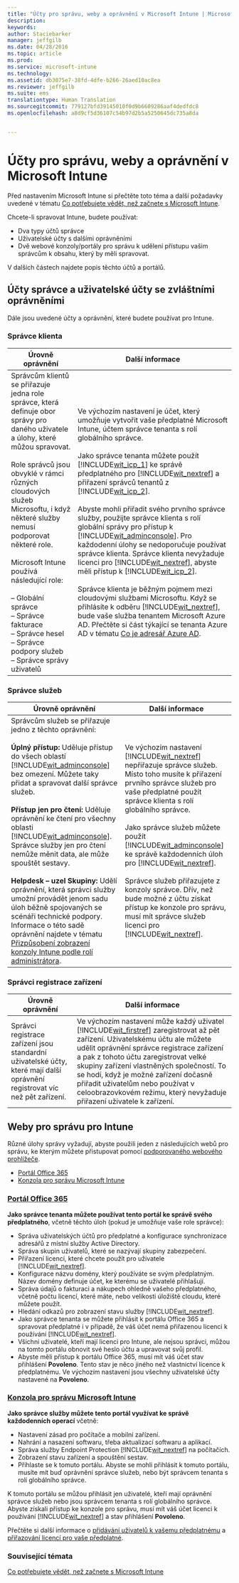 ```yaml
---
title: "Účty pro správu, weby a oprávnění v Microsoft Intune | Microsoft Intune"
description: 
keywords: 
author: Staciebarker
manager: jeffgilb
ms.date: 04/28/2016
ms.topic: article
ms.prod: 
ms.service: microsoft-intune
ms.technology: 
ms.assetid: db3075e7-38fd-4dfe-b266-26aed10ac8ea
ms.reviewer: jeffgilb
ms.suite: ems
translationtype: Human Translation
ms.sourcegitcommit: 779127bfd39145010f0d9b6609286aaf4dedfdc8
ms.openlocfilehash: a8d9cf5d36107c54b97d2b5a5250645dc735a8da


---
```


# Účty pro správu, weby a oprávnění v Microsoft Intune

Před nastavením Microsoft Intune si přečtěte toto téma a další požadavky uvedené v tématu [Co potřebujete vědět, než začnete s Microsoft Intune](what-to-know-before-you-start-microsoft-intune.md).

Chcete-li spravovat Intune, budete používat:
- Dva typy účtů správce
- Uživatelské účty s dalšími oprávněními
- Dvě webové konzoly/portály pro správu k udělení přístupu vašim správcům k obsahu, který by měli spravovat.

V dalších částech najdete popis těchto účtů a portálů.

## Účty správce a uživatelské účty se zvláštními oprávněními

Dále jsou uvedené účty a oprávnění, které budete používat pro Intune.

### Správce klienta
|Úrovně oprávnění|Další informace|
|--------------------------|-------------------------|
|Správcům klientů se přiřazuje jedna role správce, která definuje obor správy pro daného uživatele a úlohy, které můžou spravovat.<br /><br />Role správců jsou obvyklé v rámci různých cloudových služeb Microsoftu, i když některé služby nemusí podporovat některé role.<br /><br /> Microsoft Intune používá následující role:<br /><br />– Globální správce<br />– Správce fakturace<br />– Správce hesel<br />– Správce podpory služeb<br />– Správce správy uživatelů|Ve výchozím nastavení je účet, který umožňuje vytvořit vaše předplatné Microsoft Intune, účtem správce tenanta s rolí globálního správce.<br /></br>  Jako správce tenanta můžete použít [!INCLUDE[wit_icp_1](../includes/wit_icp_1_md.md)] ke správě předplatného pro [!INCLUDE[wit_nextref](../includes/wit_nextref_md.md)] a přiřazení správců tenantů z [!INCLUDE[wit_icp_2](../includes/wit_icp_2_md.md)].<br /><br />Abyste mohli přiřadit svého prvního správce služby, použijte správce klienta s rolí globální správy pro přístup k [!INCLUDE[wit_adminconsole](../includes/wit_adminconsole_md.md)]. Pro každodenní úlohy se nedoporučuje používat správce klienta. Správce klienta nevyžaduje licenci pro [!INCLUDE[wit_nextref](../includes/wit_nextref_md.md)], abyste měli přístup k [!INCLUDE[wit_icp_2](../includes/wit_icp_2_md.md)].<br /><br />Správce klienta je běžným pojmem mezi cloudovými službami Microsoftu. Když se přihlásíte k odběru [!INCLUDE[wit_nextref](../includes/wit_nextref_md.md)], bude vaše služba tenantem Microsoft Azure AD. Přečtěte si část týkající se tenanta Azure AD v tématu [Co je adresář Azure AD](http://technet.microsoft.com/library/jj573650.aspx).|


### Správce služeb
|Úrovně oprávnění|Další informace|
|--------------------------|-------------------------|
|Správcům služeb se přiřazuje jedno z těchto oprávnění:<br /><br />**Úplný přístup:** Uděluje přístup do všech oblastí [!INCLUDE[wit_adminconsole](../includes/wit_adminconsole_md.md)] bez omezení. Můžete taky přidat a spravovat další správce služeb.<br /><br />**Přístup jen pro čtení:** Uděluje oprávnění ke čtení pro všechny oblasti [!INCLUDE[wit_adminconsole](../includes/wit_adminconsole_md.md)]. Správce služby jen pro čtení nemůže měnit data, ale může spouštět sestavy.<br /><br />**Helpdesk – uzel Skupiny:** Udělí oprávnění, která správci služby umožní provádět jenom sadu úloh běžně spojovaných se scénáři technické podpory. Informace o této sadě oprávnění najdete v tématu [Přizpůsobení zobrazení konzoly Intune podle rolí administrátora](/intune/deploy-use/control-what-admins-can-see-in-the-microsoft-intune-admin-console).|Ve výchozím nastavení [!INCLUDE[wit_nextref](../includes/wit_nextref_md.md)] nepřiřazuje správce služeb. Místo toho musíte k přiřazení prvního správce služeb pro vaše předplatné použít správce klienta s rolí globálního správce. </br></br> Jako správce služeb můžete použít [!INCLUDE[wit_adminconsole](../includes/wit_adminconsole_md.md)] ke správě každodenních úloh pro [!INCLUDE[wit_nextref](../includes/wit_nextref_md.md)].<br /><br />Správce služeb přiřazujete z konzoly správce. Dřív, než bude možné z účtu získat přístup ke konzole pro správu, musí mít správce služeb licenci pro [!INCLUDE[wit_nextref](../includes/wit_nextref_md.md)].|



### Správci registrace zařízení
|Úrovně oprávnění|Další informace|
|--------------------------|-------------------------|
|Správci registrace zařízení jsou standardní uživatelské účty, které mají další oprávnění registrovat víc než pět zařízení.|Ve výchozím nastavení může každý uživatel [!INCLUDE[wit_firstref](../includes/wit_firstref_md.md)] zaregistrovat až pět zařízení. Uživatelskému účtu ale můžete udělit oprávnění správce registrace zařízení a pak z tohoto účtu zaregistrovat velké skupiny zařízení vlastněných společností. To se hodí, když je možné zařízení dočasně přiřadit uživatelům nebo používat v celoobrazovkovém režimu, který nevyžaduje přiřazení uživatele k zařízení.|


## Weby pro správu pro Intune
 Různé úlohy správy vyžadují, abyste použili jeden z následujících webů pro správu, ke kterým můžete přistupovat pomocí [podporovaného webového prohlížeče](supported-web-browsers.md).

- [Portál Office 365](http://go.microsoft.com/fwlink/p/?LinkId=698854)
- [Konzola pro správu Microsoft Intune](https://admin.manage.microsoft.com/)

### [Portál Office 365](http://go.microsoft.com/fwlink/p/?LinkId=698854)

**Jako správce tenanta můžete používat tento portál ke správě svého předplatného**, včetně těchto úloh (pokud je umožňuje vaše role správce):

- Správa uživatelských účtů pro předplatné a konfigurace synchronizace adresářů z místní služby Active Directory.
- Správa skupin uživatelů, které se nazývají skupiny zabezpečení.
- Přiřazení licencí, které chcete použít pro uživatele [!INCLUDE[wit_nextref](../includes/wit_nextref_md.md)].
- Konfigurace názvu domény, který používáte se svým předplatným. Název domény definuje účet, ke kterému se uživatelé přihlašují.
- Správa údajů o fakturaci a nákupech ohledně vašeho předplatného, včetně počtu licencí, které máte, nebo velikosti úložiště cloudu, které můžete použít.
- Hledání odkazů pro zobrazení stavu služby [!INCLUDE[wit_nextref](../includes/wit_nextref_md.md)].
- Jako správce tenanta se můžete přihlásit k portálu Office 365 a spravovat předplatné i v případě, že váš účet nemá přiřazenou licenci k používání [!INCLUDE[wit_nextref](../includes/wit_nextref_md.md)].
- Všichni uživatelé, kteří mají licenci pro Intune, ale nejsou správci, můžou na tomto portálu obnovit své heslo účtu a upravovat svůj profil.
- Abyste měli přístup k portálu Office 365, musí mít váš účet stav přihlášení **Povoleno**. Tento stav je něco jiného než vlastnictví licence k předplatnému. Ve výchozím nastavení jsou všechny uživatelské účty nastavené na **Povoleno**.


### [Konzola pro správu Microsoft Intune](https://admin.manage.microsoft.com/)

**Jako správce služby můžete tento portál využívat ke správě každodenních operací** včetně:

- Nastavení zásad pro počítače a mobilní zařízení.
- Nahrání a nasazení softwaru, třeba aktualizací softwaru a aplikací.
- Správa služby Endpoint Protection [!INCLUDE[wit_nextref](../includes/wit_nextref_md.md)] na počítačích.
- Zobrazení stavu zařízení a spouštění sestav.
- Přihlaste se k tomuto portálu. Abyste se mohli přihlásit k tomuto portálu, musíte mít buď oprávnění správce služeb, nebo být správcem tenanta s rolí globálního správce.


K tomuto portálu se můžou přihlásit jen uživatelé, kteří mají oprávnění správce služeb nebo jsou správcem tenanta s rolí globálního správce. Abyste získali přístup ke konzole pro správu, musí mít váš účet licenci k používání [!INCLUDE[wit_nextref](../includes/wit_nextref_md.md)] a stav přihlášení **Povoleno**.

Přečtěte si další informace o [přidávání uživatelů k vašemu předplatnému](start-with-a-paid-subscription-to-microsoft-intune-step-3.md) a [přiřazování licencí pro vaše předplatné](start-with-a-paid-subscription-to-microsoft-intune-step-4.md).

 ### Související témata
 [Co potřebujete vědět, než začnete s Microsoft Intune](what-to-know-before-you-start-microsoft-intune.md)



<!--HONumber=Jun16_HO4-->


